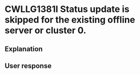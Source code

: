 # CWLLG1381I Status update is skipped for the existing offline server or cluster 0.

## Explanation

## User response